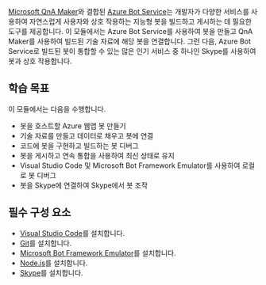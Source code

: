 [Microsoft QnA Maker](https://www.qnamaker.ai/)와 결합된 [Azure Bot Service](https://azure.microsoft.com/en*us/services/bot*service/)는 개발자가 다양한 서비스를 사용하여 자연스럽게 사용자와 상호 작용하는 지능형 봇을 빌드하고 게시하는 데 필요한 도구를 제공합니다. 이 모듈에서는 Azure Bot Service를 사용하여 봇을 만들고 QnA Maker를 사용하여 빌드된 기술 자료에 해당 봇을 연결합니다. 그런 다음, Azure Bot Service로 빌드된 봇이 통합할 수 있는 많은 인기 서비스 중 하나인 Skype를 사용하여 봇과 상호 작용합니다.

## <a name="learning-objectives"></a>학습 목표

이 모듈에서는 다음을 수행합니다.

- 봇을 호스트할 Azure 웹앱 봇 만들기
- 기술 자료를 만들고 데이터로 채우고 봇에 연결
- 코드에 봇을 구현하고 빌드하는 봇 디버그
- 봇을 게시하고 연속 통합을 사용하여 최신 상태로 유지
- Visual Studio Code 및 Microsoft Bot Framework Emulator를 사용하여 로컬로 봇 디버그
- 봇을 Skype에 연결하여 Skype에서 봇 조작

## <a name="prerequisites"></a>필수 구성 요소

- [Visual Studio Code](http://code.visualstudio.com)를 설치합니다.
- [Git](https://git-scm.com)를 설치합니다.
- [Microsoft Bot Framework Emulator](https://emulator.botframework.com/)를 설치합니다.
- [Node.js](https://nodejs.org)를 설치합니다.
- [Skype](https://www.skype.com/en/download-skype/skype-for-computer/)를 설치합니다.
